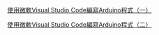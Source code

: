
[使用微軟Visual Studio Code編寫Arduino程式（一）](https://swf.com.tw/?p=1231)
 
[使用微軟Visual Studio Code編寫Arduino程式（二）](https://swf.com.tw/?p=1233)